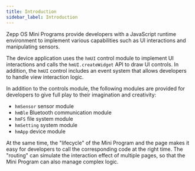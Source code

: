 ```yaml
---
title: Introduction
sidebar_label: Introduction
---
```


Zepp OS Mini Programs provide developers with a JavaScript runtime environment to implement various capabilities such as UI interactions and manipulating sensors.

The device application uses the `hmUI` control module to implement UI interactions and calls the `hmUI.createWidget` API to draw UI controls. In addition, the `hmUI` control includes an event system that allows developers to handle view interaction logic.

In addition to the controls module, the following modules are provided for developers to give full play to their imagination and creativity:

- `hmSensor` sensor module
- `hmBle` Bluetooth communication module
- `hmFS` file system module
- `hmSetting` system module
- `hmApp` device module

At the same time, the "lifecycle" of the Mini Program and the page makes it easy for developers to call the corresponding code at the right time. The "routing" can simulate the interaction effect of multiple pages, so that the Mini Program can also manage complex logic.
